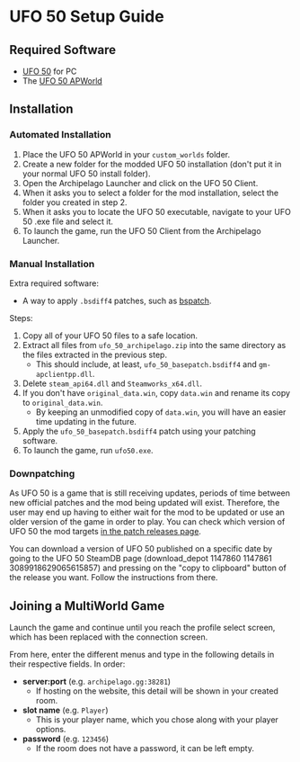 # UFO 50 Setup Guide

## Required Software
- [UFO 50](https://store.steampowered.com/app/1147860/UFO_50/) for PC
- The [UFO 50 APWorld](https://github.com/UFO-50-Archipelago/Archipelago/releases)

## Installation

### Automated Installation
1. Place the UFO 50 APWorld in your `custom_worlds` folder.
2. Create a new folder for the modded UFO 50 installation (don't put it in your normal UFO 50 install folder).
3. Open the Archipelago Launcher and click on the UFO 50 Client.
4. When it asks you to select a folder for the mod installation, select the folder you created in step 2.
5. When it asks you to locate the UFO 50 executable, navigate to your UFO 50 .exe file and select it.
6. To launch the game, run the UFO 50 Client from the Archipelago Launcher.

### Manual Installation

Extra required software:
- A way to apply `.bsdiff4` patches, such as [bspatch](https://www.romhacking.net/utilities/929/).

Steps:
1. Copy all of your UFO 50 files to a safe location.
2. Extract all files from `ufo_50_archipelago.zip` into the same directory as the files extracted in the previous step.
   * This should include, at least, `ufo_50_basepatch.bsdiff4` and `gm-apclientpp.dll`.
3. Delete `steam_api64.dll` and `Steamworks_x64.dll`.
4. If you don't have `original_data.win`, copy `data.win` and rename its copy to `original_data.win`.
   * By keeping an unmodified copy of `data.win`, you will have an easier time updating in the future.
5. Apply the `ufo_50_basepatch.bsdiff4` patch using your patching software.
6. To launch the game, run `ufo50.exe`.

### Downpatching

As UFO 50 is a game that is still receiving updates, periods of time between new official patches and the mod being updated will exist.
Therefore, the user may end up having to either wait for the mod to be updated or use an older version of the game in order to play.  You can check which version of UFO 50 the mod targets [in the patch releases page](https://github.com/UFO-50-Archipelago/Patch/releases).

You can download a version of UFO 50 published on a specific date by going to the UFO 50 SteamDB page (download_depot 1147860 1147861 3089918629065615857) and pressing on the "copy to clipboard" button of the release you want. Follow the instructions from there.

## Joining a MultiWorld Game

Launch the game and continue until you reach the profile select screen, which has been replaced with the connection screen.

From here, enter the different menus and type in the following details in their respective fields. In order:
- **server:port** (e.g. `archipelago.gg:38281`)
   * If hosting on the website, this detail will be shown in your created room.
- **slot name** (e.g. `Player`)
   * This is your player name, which you chose along with your player options.
- **password** (e.g. `123456`)
  * If the room does not have a password, it can be left empty.
